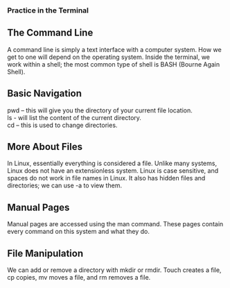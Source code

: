 ### Practice in the Terminal
## The Command Line 
A command line is simply a text interface with a computer system. How we get to one will depend on the operating system. Inside the terminal, we work within a shell; the most common type of shell is BASH (Bourne Again Shell).
## Basic Navigation 
pwd – this will give you the directory of your current file location.\
ls - will list the content of the current directory.\
cd – this is used to change directories.
## More About Files
In Linux, essentially everything is considered a file. Unlike many systems, Linux does not have an extensionless system. Linux is case sensitive, and spaces do not work in file names in Linux. It also has hidden files and directories; we can use -a to view them.
## Manual Pages 
Manual pages are accessed using the man command. These pages contain every command on this system and what they do.
## File Manipulation
We can add or remove a directory with mkdir or rmdir. Touch creates a file, cp copies, mv moves a file, and rm removes a file.
